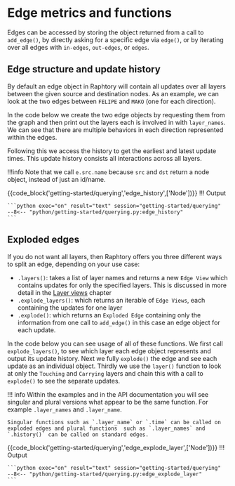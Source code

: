 # Edge metrics and functions 
Edges can be accessed by storing the object returned from a call to `add_edge()`, by directly asking for a specific edge via `edge()`, or by iterating over all edges with `in-edges`, `out-edges`, or `edges`. 

## Edge structure and update history
By default an edge object in Raphtory will contain all updates over all layers between the given source and destination nodes. As an example, we can look at the two edges between `FELIPE` and `MAKO` (one for each direction). 

In the code below we create the two edge objects by requesting them from the graph and then print out the layers each is involved in with `layer_names`. We can see that there are multiple behaviors in each direction represented within the edges.

Following this we access the history to get the earliest and latest update times. This update history consists all interactions across all layers.

!!!info 
    Note that we call `e.src.name` because `src` and `dst` return a node object, instead of just an id/name.

{{code_block('getting-started/querying','edge_history',['Node'])}}
!!! Output

    ```python exec="on" result="text" session="getting-started/querying"
    --8<-- "python/getting-started/querying.py:edge_history"
    ```

## Exploded edges
If you do not want all layers, then Raphtory offers you three different ways to split an edge, depending on your use case:

- `.layers()`: takes a list of layer names and returns a new `Edge View` which contains updates for only the specified layers. This is discussed in more detail in the [Layer views](../views/3_layer.md) chapter
- `.explode_layers()`: which returns an iterable of `Edge Views`, each containing the updates for one layer
- `.explode()`: which returns an `Exploded Edge` containing only the information from one call to `add_edge()` in this case an edge object for each update. 

In the code below you can see usage of all of these functions. We first call `explode_layers()`, to see which layer each edge object represents and output its update history. Next we fully `explode()` the edge and see each update as an individual object. Thirdly we use the `layer()` function to look at only the `Touching` and `Carrying` layers and chain this with a call to `explode()` to see the separate updates. 

!!! info
    Within the examples and in the API documentation you will see singular and plural versions what appear to be the same function. For example `.layer_names` and `.layer_name`.
    
    Singular functions such as `.layer_name` or `.time` can be called on exploded edges and plural functions  such as `.layer_names` and `.history()` can be called on standard edges.

{{code_block('getting-started/querying','edge_explode_layer',['Node'])}}
!!! Output

    ```python exec="on" result="text" session="getting-started/querying"
    --8<-- "python/getting-started/querying.py:edge_explode_layer"
    ```
